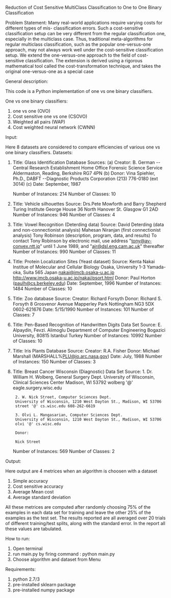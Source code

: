 Reduction of Cost Sensitive MultiClass Classification to One to One Binary Classification

Problem Statement:
Many real-world applications require varying costs for different types of mis-
classification errors. Such a cost-sensitive classification setup can be very different from the
regular classification one, especially in the multiclass case. Thus, traditional meta-algorithms
for regular multiclass classification, such as the popular one-versus-one approach, may not
always work well under the cost-sensitive classification setup. We extend the
one-versus-one approach to the field of cost-sensitive classification. The extension is derived
using a rigorous mathematical tool called the cost-transformation technique, and takes the
original one-versus-one as a special case

General description:

This code is a Python implementation of one vs one binary classifiers.

One vs one binary classifiers: 
1. one vs one (OVO)
2. Cost sensitive one vs one (CSOVO)
3. Weighted all pairs (WAP)
4. Cost weighted neural network (CWNN)

Input:

Here 8 datasets are considered to compare efficiencies of various one vs one binary classifiers.
Datasets:
1. Title: Glass Identification Database
	Sources:
	(a) Creator: B. German
        	-- Central Research Establishment
           	Home Office Forensic Science Service
           	Aldermaston, Reading, Berkshire RG7 4PN
	(b) Donor: Vina Spiehler, Ph.D., DABFT
		--Diagnostic Products Corporation
		(213) 776-0180 (ext 3014)
	(c) Date: September, 1987
	
	Number of Instances: 214
	Number of Classes: 10

2. Title: Vehicle silhouettes
	Source:
		Drs.Pete Mowforth and Barry Shepherd
		Turing Institute
		George House
		36 North Hanover St.
		Glasgow
		G1 2AD
	Number of Instances: 946
	Number of Classes: 4

3. Title: Vowel Recognition (Deterding data)
	Source: 
		David Deterding  (data and non-connectionist analysis)
		Mahesan Niranjan (first connectionist analysis)
		Tony Robinson    (description, program, data, and results)
		To contact Tony Robinson by electronic mail, use address
		"tony@av-convex.ntt.jp" until 1 June 1989, and "ajr@dsl.eng.cam.ac.uk"
		thereafter
	Number of Instances: 990
	Number of Classes: 11

4. Title: Protein Localization Sites (Yeast dataset)
	Source:
		Kenta Nakai
             Institue of Molecular and Cellular Biology
	     Osaka, University
	     1-3 Yamada-oka, Suita 565 Japan
	     nakai@imcb.osaka-u.ac.jp
             http://www.imcb.osaka-u.ac.jp/nakai/psort.html
   	     Donor: Paul Horton (paulh@cs.berkeley.edu)
   	     Date:  September, 1996
	Number of Instances: 1484
	Number of Classes: 10

5. Title: Zoo database
	Source:
		Creator: Richard Forsyth
		Donor: Richard S. Forsyth 
	        8 Grosvenor Avenue
	        Mapperley Park
        	Nottingham NG3 5DX
                0602-621676
              	Date: 5/15/1990
	Number of Instances: 101
	Number of Classes: 7

6. Title: Pen-Based Recognition of Handwritten Digits Data Set
	Source:
		E. Alpaydin, Fevzi. Alimoglu
		Department of Computer Engineering
		Bogazici University, 80815 Istanbul Turkey 
	Number of Instances: 10992
	Number of Classes: 10

7. Title: Iris Plants Database
	Source:
		Creator: R.A. Fisher
		Donor: Michael Marshall (MARSHALL%PLU@io.arc.nasa.gov)
		Date: July, 1988
	Number of Instances: 150
	Number of Classes: 3

8. Title: Breast Cancer Wisconsin (Diagnostic) Data Set
	Source: 
		1. Dr. William H. Wolberg, General Surgery Dept.
		University of Wisconsin, Clinical Sciences Center
		Madison, WI 53792
		wolberg '@' eagle.surgery.wisc.edu

		2. W. Nick Street, Computer Sciences Dept.
		University of Wisconsin, 1210 West Dayton St., Madison, WI 53706
		street '@' cs.wisc.edu 608-262-6619

		3. Olvi L. Mangasarian, Computer Sciences Dept.
		University of Wisconsin, 1210 West Dayton St., Madison, WI 53706
		olvi '@' cs.wisc.edu

		Donor:

		Nick Street
	Number of Instances: 569
	Number of Classes: 2
	

Output: 

Here output are 4 metrices when an algorithm is choosen with a dataset
1. Simple accuracy
2. Cost sensitive accuracy
3. Average Mean cost
4. Average standard deviation

All these metrices are computed after randomly choosing 75% of the examples in each data set for training and leave the other 25% of the examples as the test set. The results reported are all averaged over 20 trials of different training/test splits, along with the standard error. In the report all these values are tabulated.

How to run:

1. Open terminal
2. run main.py by firing command : python main.py
3. Choose algorithm and dataset from Menu

Requirements:

1. python 2.7/3
2. pre-installed sklearn package
3. pre-installed numpy package

